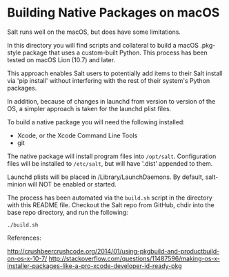 Building Native Packages on macOS
=================================

Salt runs well on the macOS, but does have some limitations.

In this directory you will find scripts and collateral to build a macOS
.pkg-style package that uses a custom-built Python.  This process has been
tested on macOS Lion (10.7) and later.

This approach enables Salt users to potentially add items to their Salt install
via 'pip install' without interfering with the rest of their system's Python
packages.

In addition, because of changes in launchd from version to version of the OS, a
simpler approach is taken for the launchd plist files.

To build a native package you will need the following installed:

- Xcode, or the Xcode Command Line Tools
- git

The native package will install program files into ``/opt/salt``. Configuration
files will be installed to ``/etc/salt``, but will have '.dist' appended to
them.

Launchd plists will be placed in /Library/LaunchDaemons. By default, salt-minion
will NOT be enabled or started.

The process has been automated via the ``build.sh`` script in the directory with
this README file.  Checkout the Salt repo from GitHub, chdir into the base repo
directory, and run the following:

    ./build.sh


References:

http://crushbeercrushcode.org/2014/01/using-pkgbuild-and-productbuild-on-os-x-10-7/
http://stackoverflow.com/questions/11487596/making-os-x-installer-packages-like-a-pro-xcode-developer-id-ready-pkg
